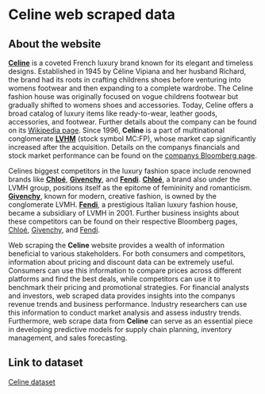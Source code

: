 # Celine web scraped data 

## About the website

**[Celine](https://www.celine.com/en-us/home/)** is a coveted French luxury brand known for its elegant and timeless designs. Established in 1945 by Céline Vipiana and her husband Richard, the brand had its roots in crafting childrens shoes before venturing into womens footwear and then expanding to a complete wardrobe. The Celine fashion house was originally focused on vogue childrens footwear but gradually shifted to womens shoes and accessories. Today, Celine offers a broad catalog of luxury items like ready-to-wear, leather goods, accessories, and footwear. Further details about the company can be found on its [Wikipedia page](https://en.wikipedia.org/wiki/Celine_(brand)). Since 1996, **Celine** is a part of multinational conglomerate **[LVHM](https://en.wikipedia.org/wiki/LVMH)** (stock symbol MC:FP), whose market cap significantly increased after the acquisition. Details on the companys financials and stock market performance can be found on the [companys Bloomberg page](https://www.bloomberg.com/quote/MC:FP).

Celines biggest competitors in the luxury fashion space include renowned brands like **[Chloé](https://www.chloe.com/wo-en/home/)**, **[Givenchy](https://www.givenchy.com/america/en/homepage/)**, and **[Fendi](https://www.fendi.com/us/)**. **[Chloé](https://en.wikipedia.org/wiki/Chloé)**, a brand also under the LVMH group, positions itself as the epitome of femininity and romanticism. **[Givenchy](https://en.wikipedia.org/wiki/Givenchy)**, known for modern, creative fashion, is owned by the conglomerate LVMH. **[Fendi](https://en.wikipedia.org/wiki/Fendi)**, a prestigious Italian luxury fashion house, became a subsidiary of LVMH in 2001. Further business insights about these competitors can be found on their respective Bloomberg pages, [Chloé](https://www.bloomberg.com/profile/company/0128039D:FP), [Givenchy](https://www.bloomberg.com/profile/company/BBB:GR), and [Fendi](https://www.bloomberg.com/profile/company/418173Z:IM).

Web scraping the **Celine** website provides a wealth of information beneficial to various stakeholders. For both consumers and competitors, information about pricing and discount data can be extremely useful. Consumers can use this information to compare prices across different platforms and find the best deals, while competitors can use it to benchmark their pricing and promotional strategies. For financial analysts and investors, web scraped data provides insights into the companys revenue trends and business performance. Industry researchers can use this information to conduct market analysis and assess industry trends. Furthermore, web scrape data from **Celine** can serve as an essential piece in developing predictive models for supply chain planning, inventory management, and sales forecasting.


## Link to **dataset**

[Celine dataset](https://www.databoutique.com/buy-data-list-subset/Celine%20web%20scraped%20data/r/recGSbiC3pDbz7nmU)
